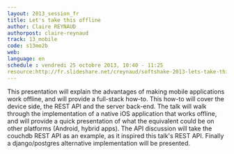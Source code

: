 ```yaml
---
layout: 2013_session_fr
title: Let's take this offline
author: Claire REYNAUD
authorpost: claire-reynaud
track: 13_mobile
code: s13mo2b
web: 
language: en
schedule : vendredi 25 octobre 2013, 10:40 - 11:25
resource:http://fr.slideshare.net/creynaud/softshake-2013-lets-take-this-offline
---
```


This presentation will explain the advantages of making mobile applications work offline, and will provide a full-stack how-to.
This how-to will cover the device side, the REST API and the server back-end.
The talk will walk through the implementation of a native iOS application that works offline, and will provide a quick presentation of what the equivalent could be on other platforms (Android, hybrid apps).
The API discussion will take the couchdb REST API as an example, as it inspired this talk's REST API. Finally a django/postgres alternative implementation will be presented.
